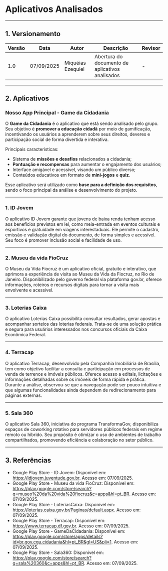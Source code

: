 # Aplicativos Analisados

---

## 1. Versionamento

| Versão | Data       | Autor               | Descrição                                    | Revisor |
|--------|------------|---------------------|----------------------------------------------|---------|
| 1.0    | 07/09/2025 | Miquéias Ezequiel   | Abertura do documento de aplicativos analisados | - |

---

## 2. Aplicativos

### **Nosso App Principal - Game da Cidadania**
O **Game da Cidadania** é o aplicativo que está sendo analisado pelo grupo.  
Seu objetivo é **promover a educação cidadã** por meio de gamificação, incentivando os usuários a aprenderem sobre seus direitos, deveres e participação social de forma divertida e interativa.

Principais características:
- Sistema de **missões e desafios** relacionados a cidadania;
- **Pontuação e recompensas** para aumentar o engajamento dos usuários;
- Interface amigável e acessível, visando um público diverso;
- Conteúdos educativos em formato de **mini-jogos** e **quiz**.

Esse aplicativo será utilizado como **base para a definição dos requisitos**, sendo o foco principal da análise e desenvolvimento do projeto.

---

### 1. ID Jovem  
O aplicativo ID Jovem garante que jovens de baixa renda tenham acesso aos benefícios previstos em lei, como meia-entrada em eventos culturais e esportivos e gratuidade em viagens interestaduais.
Ele permite o cadastro, emissão e validação digital do documento, de forma simples e acessível.
Seu foco é promover inclusão social e facilidade de uso.

---

### 2. Museu da vida FioCruz  
O Museu da Vida Fiocruz é um aplicativo oficial, gratuito e interativo, que aprimora a experiência de visita ao Museu da Vida da Fiocruz, no Rio de Janeiro.
Disponibilizado pelo governo federal via plataforma gov.br, oferece informações, roteiros e recursos digitais para tornar a visita mais envolvente e acessível.

---

### 3. Loterias Caixa  
O aplicativo Loterias Caixa possibilita consultar resultados, gerar apostas e acompanhar sorteios das loterias federais.
Trata-se de uma solução prática e segura para usuários interessados nos concursos oficiais da Caixa Econômica Federal.

---

### 4. Terracap  
O aplicativo Terracap, desenvolvido pela Companhia Imobiliária de Brasília, tem como objetivo facilitar a consulta e participação em processos de venda de terrenos e imóveis públicos.
Oferece acesso a editais, licitações e informações detalhadas sobre os imóveis de forma rápida e prática.
Durante a análise, observou-se que a navegação pode ser pouco intuitiva e que algumas funcionalidades ainda dependem de redirecionamento para páginas externas.

---

### 5. Sala 360  
O aplicativo Sala 360, iniciativa do programa TransformaGov, disponibiliza espaços de coworking rotativo para servidores públicos federais em regime remoto ou híbrido.
Seu propósito é otimizar o uso de ambientes de trabalho compartilhados, promovendo eficiência e colaboração no setor público.

---

## 3. Referências

- Google Play Store - ID Jovem: Disponível em: <https://idjovem.juventude.gov.br>. Acesso em: 07/09/2025.  
- Google Play Store - Museu da vida FioCruz: Disponível em: <https://play.google.com/store/search?q=museo%20da%20vida%20fiocruz&c=apps&hl=pt_BR>. Acesso em: 07/09/2025.  
- Google Play Store - LoteriasCaixa: Disponível em: <https://loterias.caixa.gov.br/Paginas/default.aspx>. Acesso em: 07/09/2025.  
- Google Play Store - Terracap: Disponível em: <https://www.terracap.df.gov.br>. Acesso em: 07/09/2025.  
- Google Play Store - GameDaCidadania: Disponível em: <https://play.google.com/store/apps/details?id=br.gov.cgu.cidadania&hl=pt_BR&gl=US&pli=1>. Acesso em: 07/09/2025.  
- Google Play Store - Sala360: Disponível em: <https://play.google.com/store/search?q=sala%20360&c=apps&hl=pt_BR>. Acesso em: 07/09/2025.
